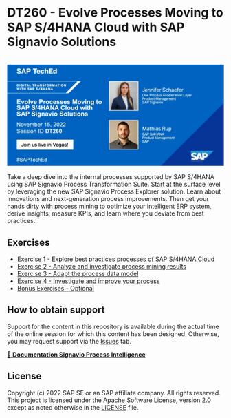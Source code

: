 # DT260 - Evolve Processes Moving to SAP S/4HANA Cloud with SAP Signavio Solutions

<br>![](exercises/banner.png)

Take a deep dive into the internal processes supported by SAP S/4HANA using SAP Signavio Process Transformation Suite. Start at the surface level by leveraging the new SAP Signavio Process Explorer solution. Learn about innovations and next-generation process improvements. Then get your hands dirty with process mining to optimize your intelligent ERP system, derive insights, measure KPIs, and learn where you deviate from best practices. 



## Exercises

- [Exercise 1 - Explore best practices processes of SAP S/4HANA Cloud](exercises/ex1/)
- [Exercise 2 - Analyze and investigate process mining results](exercises/ex2/)
- [Exercise 3 - Adapt the process data model](exercises/ex3/)
- [Exercise 4 - Investigate and improve your process](exercises/ex4/)
- [Bonus Exercises - Optional](exercises/bonus/)


## How to obtain support

Support for the content in this repository is available during the actual time of the online session for which this content has been designed. Otherwise, you may request support via the [Issues](../../issues) tab.

**[📄 Documentation Signavio Process Intelligence](https://documentation.signavio.com/suite/en-us/Content/process-intelligence.htm)**



## License
Copyright (c) 2022 SAP SE or an SAP affiliate company. All rights reserved. This project is licensed under the Apache Software License, version 2.0 except as noted otherwise in the [LICENSE](LICENSES/Apache-2.0.txt) file.
